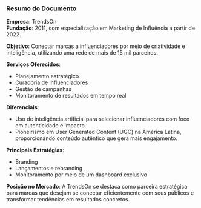 ### Resumo do Documento

**Empresa**: TrendsOn  
**Fundação**: 2011, com especialização em Marketing de Influência a partir de 2022.

**Objetivo**: Conectar marcas a influenciadores por meio de criatividade e inteligência, utilizando uma rede de mais de 15 mil parceiros.

**Serviços Oferecidos**:
- Planejamento estratégico
- Curadoria de influenciadores
- Gestão de campanhas
- Monitoramento de resultados em tempo real

**Diferenciais**:
- Uso de inteligência artificial para selecionar influenciadores com foco em autenticidade e impacto.
- Pioneirismo em User Generated Content (UGC) na América Latina, proporcionando conteúdo autêntico que gera mais engajamento.

**Principais Estratégias**:
- Branding
- Lançamentos e rebranding
- Monitoramento por meio de um dashboard exclusivo

**Posição no Mercado**: A TrendsOn se destaca como parceira estratégica para marcas que desejam se conectar eficientemente com seus públicos e transformar tendências em resultados concretos.